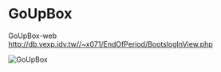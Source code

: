 # GoUpBox
 GoUpBox-web
 http://db.vexp.idv.tw//~x071/EndOfPeriod/BootslogInView.php
 
 ![GoUpBox](https://imgur.com/a/e3mBD)
